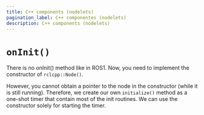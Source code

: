 ```yaml
---
title: C++ components (nodelets)
pagination_label: C++ componentes (nodelets)
description: C++ components (nodelets)
---
```


# `onInit()`

There is no onInit() method like in ROS1.
Now, you need to implement the constructor of `rclcpp::Node()`.

However, you cannot obtain a pointer to the node in the constructor (while it is still running).
Therefore, we create our own `initialize()` method as a one-shot timer that contain most of the init routines.
We can use the constructor solely for starting the timer.
